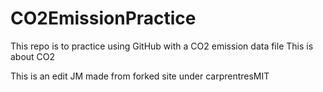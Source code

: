 # CO2EmissionPractice
 This repo is to practice using GitHub with a CO2 emission data file
This is about CO2

This is an edit JM made from forked site under carprentresMIT
